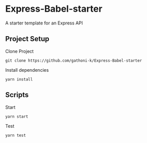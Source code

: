 # Express-Babel-starter
A starter template for an Express API

## Project Setup

Clone Project

```git clone https://github.com/gathoni-k/Express-Babel-starter```

Install dependencies

```yarn install```

 ## Scripts
 
 Start
 
 ```yarn start```
 
Test

```yarn test```


